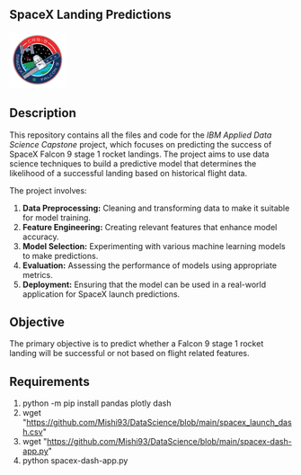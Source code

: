 ## SpaceX Landing Predictions

<img src="https://github.com/Mishi93/DataScience/blob/main/falcon9.png" width="100" height="100">

## Description

This repository contains all the files and code for the *IBM Applied Data Science Capstone* project, which focuses on predicting the success of SpaceX Falcon 9 stage 1 rocket landings. The project aims to use data science techniques to build a predictive model that determines the likelihood of a successful landing based on historical flight data.

The project involves:

1. **Data Preprocessing:** Cleaning and transforming data to make it suitable for model training.
2. **Feature Engineering:** Creating relevant features that enhance model accuracy.
3. **Model Selection:** Experimenting with various machine learning models to make predictions.
4. **Evaluation:** Assessing the performance of models using appropriate metrics.
5. **Deployment:** Ensuring that the model can be used in a real-world application for SpaceX launch predictions.

## Objective

The primary objective is to predict whether a Falcon 9 stage 1 rocket landing will be successful or not based on flight related features.

## Requirements

1. python -m pip install pandas plotly dash
2. wget "https://github.com/Mishi93/DataScience/blob/main/spacex_launch_dash.csv"
3. wget "https://github.com/Mishi93/DataScience/blob/main/spacex-dash-app.py"
4. python spacex-dash-app.py


